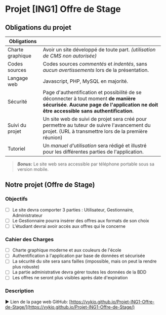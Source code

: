 # Projet [ING1] Offre de Stage
## Obligations du projet

|Obligations|  |
|--|--|
| Charte graphique | Avoir un site développé de toute part. *(utilisation de CMS non autorisée)* |
| Codes sources | Codes sources *commentés* et *indentés*, sans *aucun avertissements* lors de la présentation. |
| Langage web| Javascript, PHP, MySQL en majorité. |
| Sécurité | Page d'authentification et possibilité de se déconnecter à tout moment **de manière sécurisée**. **Aucune page de l'application ne doit être accessible sans authentification**. |
| Suivi du projet| Un site web de suivi de projet sera créé pour permettre au tuteur de suivre l'avancement du projet. (URL à transmettre lors de la première réunion) |
| Tutoriel| Un *manuel d'utilisation* sera rédigé et illustré pour les différentes parties de l'application. |

> ***Bonus:*** Le site web sera accessible par téléphone portable sous sa version mobile.


## Notre projet (Offre de Stage)
### Objectifs

 

 - [ ]  Le site devra comporter 3 parties : Utilisateur, Gestionnaire, Administrateur
 - [ ]  Le Gestionnaire pourra insérer des offres aux formats de son choix
 - [ ]  L'étudiant devrai avoir accès aux offres qui le concerne

### Cahier des Charges

 - [ ]  Charte graphique moderne et aux couleurs de l'école
 - [ ]  Authentification à l'application par base de données et sécurisée
 - [ ]  La sécurité du site sera sans failles (impossible, mais on peut la rendre plus robuste)
 - [ ]  La partie administrative devra gérer toutes les données de la BDD
 - [ ]  Les offres ne seront plus visibles après date d'expiration

### Description

► Lien de la page web GitHub: [https://vykio.github.io/Projet-ING1-Offre-de-Stage/](https://vykio.github.io/Projet-ING1-Offre-de-Stage/)

